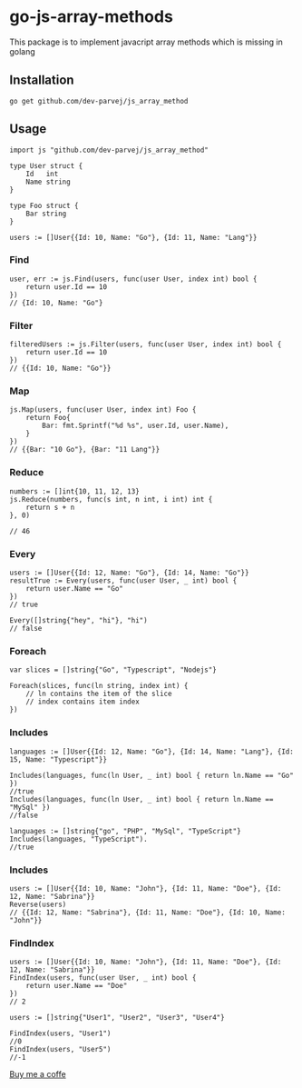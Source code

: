 # go-js-array-methods

This package is to implement javacript array methods which is missing in golang

## Installation

```
go get github.com/dev-parvej/js_array_method
```

## Usage

```
import js "github.com/dev-parvej/js_array_method"

type User struct {
	Id   int
	Name string
}

type Foo struct {
	Bar string
}

users := []User{{Id: 10, Name: "Go"}, {Id: 11, Name: "Lang"}}

```

### Find

```
user, err := js.Find(users, func(user User, index int) bool {
    return user.Id == 10
})
// {Id: 10, Name: "Go"}

```

### Filter

```
filteredUsers := js.Filter(users, func(user User, index int) bool {
    return user.Id == 10
})
// {{Id: 10, Name: "Go"}}

```

### Map

```
js.Map(users, func(user User, index int) Foo {
    return Foo{
        Bar: fmt.Sprintf("%d %s", user.Id, user.Name),
    }
})
// {{Bar: "10 Go"}, {Bar: "11 Lang"}}

```

### Reduce 
```
numbers := []int{10, 11, 12, 13}
js.Reduce(numbers, func(s int, n int, i int) int {
    return s + n
}, 0)

// 46
```

### Every

```
users := []User{{Id: 12, Name: "Go"}, {Id: 14, Name: "Go"}}
resultTrue := Every(users, func(user User, _ int) bool {
    return user.Name == "Go"
})
// true

Every([]string{"hey", "hi"}, "hi")
// false
```

### Foreach
```
var slices = []string{"Go", "Typescript", "Nodejs"}

Foreach(slices, func(ln string, index int) {
    // ln contains the item of the slice
    // index contains item index
})
```

### Includes

```
languages := []User{{Id: 12, Name: "Go"}, {Id: 14, Name: "Lang"}, {Id: 15, Name: "Typescript"}}

Includes(languages, func(ln User, _ int) bool { return ln.Name == "Go" })
//true
Includes(languages, func(ln User, _ int) bool { return ln.Name == "MySql" })
//false

languages := []string{"go", "PHP", "MySql", "TypeScript"}
Includes(languages, "TypeScript").
//true

```
### Includes

```
users := []User{{Id: 10, Name: "John"}, {Id: 11, Name: "Doe"}, {Id: 12, Name: "Sabrina"}}
Reverse(users)
// {{Id: 12, Name: "Sabrina"}, {Id: 11, Name: "Doe"}, {Id: 10, Name: "John"}}
```

### FindIndex

```
users := []User{{Id: 10, Name: "John"}, {Id: 11, Name: "Doe"}, {Id: 12, Name: "Sabrina"}}
FindIndex(users, func(user User, _ int) bool {
    return user.Name == "Doe"
})
// 2

users := []string{"User1", "User2", "User3", "User4"}

FindIndex(users, "User1")
//0
FindIndex(users, "User5")
//-1

```

[Buy me a coffe](https://www.buymeacoffee.com/parvejcode)
